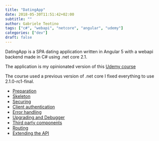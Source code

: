 ```yaml
---
title: "DatingApp"
date: 2018-05-30T11:51:42+02:00
subtitle: ""
author: Gabriele Teotino
tags: ["c#", "webapi", "netcore", "angular", "udemy"]
categories: ["dev"]
draft: false
---
```


DatingApp is a SPA dating application written in Angular 5 with a webapi backend made in C# using .net core 2.1.

The application is my opinionated version of this [Udemy course](https://www.udemy.com/build-an-app-with-aspnet-core-and-angular-from-scratch/)

The course used a previous version of .net core I fixed everything to use 2.1.0-rc1-final.

- [Preparation](1-preparation)
- [Skeleton](2-skeleton)
- [Securing](3-securing)
- [Client authentication](4-client-authentication)
- [Error handling](5-error-handling)
- [Upgrading and Debugger](5.1-upgrading)
- [Third party components](6-third-party-components)
- [Routing](7-routing)
- [Extending the API](8-extending-the-api)
